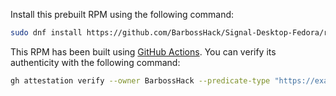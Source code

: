 Install this prebuilt RPM using the following command:

```bash
sudo dnf install https://github.com/BarbossHack/Signal-Desktop-Fedora/releases/download/v7.57.0/signal-desktop-7.57.0.x86_64.rpm
```

This RPM has been built using [GitHub Actions](.github/workflows/build.yml). You can verify its authenticity with the following command:

```bash
gh attestation verify --owner BarbossHack --predicate-type "https://example.com/predicate/v1" signal-desktop-7.57.0.x86_64.rpm
```

